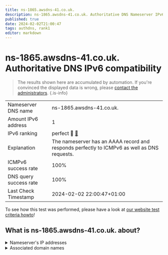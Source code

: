 ```yaml
---
title: ns-1865.awsdns-41.co.uk.
description: ns-1865.awsdns-41.co.uk. Authoritative DNS Nameserver IPv6 compatibility
published: true
date: 2024-02-02T21:00:47
tags: authdns, rank1
editor: markdown
---
```


# ns-1865.awsdns-41.co.uk. Authoritative DNS IPv6 compatibility

> The results shown here are accumulated by automation. If you're convinced the displayed data is wrong, please [contact the administrators](/howto/chat). 
{.is-info}




|   |   |
| - | - |
| Nameserver DNS name | ns-1865.awsdns-41.co.uk.
| Amount IPv6 address | 1
| IPv6 ranking | perfect :1st_place_medal: [🔗](/howto/ranking) |
| Explanation | The nameserver has an AAAA record and responds perfectly to ICMPv6 as well as DNS requests. |
| ICMPv6 success rate | 100%|
| DNS query success rate | 100% |
| Last Check Timestamp | 2024-02-02 22:00:47+01:00 |

To see how this test was performed, please have a look at [our website test criteria howto](/howto/testcriteria/authdns)!


## What is ns-1865.awsdns-41.co.uk. about?




<details>
<summary>Nameserver's IP addresses</summary>

2600:9000:5307:4900::1

</details>



<details>
<summary>Associated domain names</summary>

tidal.com

</details>
